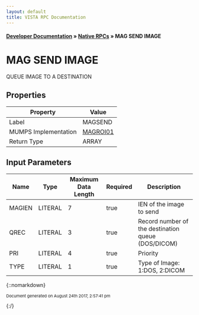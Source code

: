 ```yaml
---
layout: default
title: VISTA RPC Documentation
---
```


#### [Developer Documentation](../index) &#187; [Native RPCs](TableOfContents) &#187; MAG SEND IMAGE<br/>
# MAG SEND IMAGE

QUEUE IMAGE TO A DESTINATION

## Properties

Property | Value
--- | ---
Label | MAGSEND
MUMPS Implementation | [MAGROI01](http://code.osehra.org/dox/Routine_MAGROI01_source.html)
Return Type | ARRAY


## Input Parameters

Name | Type | Maximum Data Length | Required | Description
--- | --- | --- | --- | ---
MAGIEN | LITERAL | 7 | true | IEN of the image to send
QREC | LITERAL | 3 | true | Record number of the destination queue (DOS/DICOM)
PRI | LITERAL | 4 | true | Priority
TYPE | LITERAL | 1 | true | Type of Image: 1:DOS, 2:DICOM



{::nomarkdown} <br/><p style="font-size: 11px">Document generated on August 24th 2017, 2:57:41 pm</p>{:/}